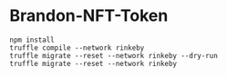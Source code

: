 # Brandon-NFT-Token

```
npm install
truffle compile --network rinkeby
truffle migrate --reset --network rinkeby --dry-run
truffle migrate --reset --network rinkeby
```